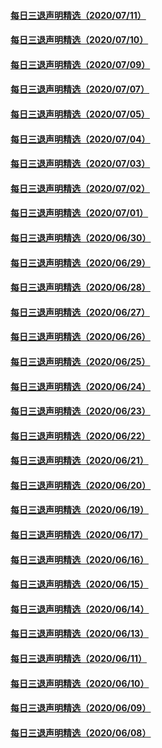 #### [每日三退声明精选（2020/07/11）](master/../pages/nf3104/n12249802.md) 
#### [每日三退声明精选（2020/07/10）](master/../pages/nf3104/n12247979.md) 
#### [每日三退声明精选（2020/07/09）](master/../pages/nf3104/n12245584.md) 
#### [每日三退声明精选（2020/07/07）](master/../pages/nf3104/n12240267.md) 
#### [每日三退声明精选（2020/07/05）](master/../pages/nf3104/n12234896.md) 
#### [每日三退声明精选（2020/07/04）](master/../pages/nf3104/n12233206.md) 
#### [每日三退声明精选（2020/07/03）](master/../pages/nf3104/n12231529.md) 
#### [每日三退声明精选（2020/07/02）](master/../pages/nf3104/n12229156.md) 
#### [每日三退声明精选（2020/07/01）](master/../pages/nf3104/n12226168.md) 
#### [每日三退声明精选（2020/06/30）](master/../pages/nf3104/n12223400.md) 
#### [每日三退声明精选（2020/06/29）](master/../pages/nf3104/n12220897.md) 
#### [每日三退声明精选（2020/06/28）](master/../pages/nf3104/n12218231.md) 
#### [每日三退声明精选（2020/06/27）](master/../pages/nf3104/n12216833.md) 
#### [每日三退声明精选（2020/06/26）](master/../pages/nf3104/n12215316.md) 
#### [每日三退声明精选（2020/06/25）](master/../pages/nf3104/n12213079.md) 
#### [每日三退声明精选（2020/06/24）](master/../pages/nf3104/n12210494.md) 
#### [每日三退声明精选（2020/06/23）](master/../pages/nf3104/n12208079.md) 
#### [每日三退声明精选（2020/06/22）](master/../pages/nf3104/n12205534.md) 
#### [每日三退声明精选（2020/06/21）](master/../pages/nf3104/n12202855.md) 
#### [每日三退声明精选（2020/06/20）](master/../pages/nf3104/n12201124.md) 
#### [每日三退声明精选（2020/06/19）](master/../pages/nf3104/n12199413.md) 
#### [每日三退声明精选（2020/06/17）](master/../pages/nf3104/n12194018.md) 
#### [每日三退声明精选（2020/06/16）](master/../pages/nf3104/n12191091.md) 
#### [每日三退声明精选（2020/06/15）](master/../pages/nf3104/n12188476.md) 
#### [每日三退声明精选（2020/06/14）](master/../pages/nf3104/n12185854.md) 
#### [每日三退声明精选（2020/06/13）](master/../pages/nf3104/n12184174.md) 
#### [每日三退声明精选（2020/06/11）](master/../pages/nf3104/n12179670.md) 
#### [每日三退声明精选（2020/06/10）](master/../pages/nf3104/n12176700.md) 
#### [每日三退声明精选（2020/06/09）](master/../pages/nf3104/n12174422.md) 
#### [每日三退声明精选（2020/06/08）](master/../pages/nf3104/n12171822.md) 
